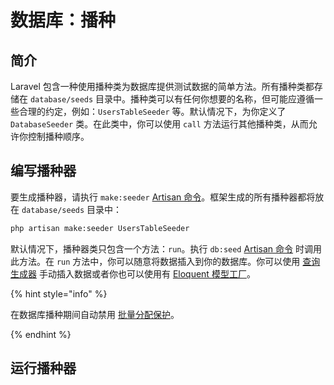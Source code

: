 # 数据库：播种

## 简介

Laravel 包含一种使用播种类为数据库提供测试数据的简单方法。所有播种类都存储在 `database/seeds` 目录中。播种类可以有任何你想要的名称，但可能应遵循一些合理的约定，例如：`UsersTableSeeder` 等。默认情况下，为你定义了 `DatabaseSeeder` 类。在此类中，你可以使用 `call` 方法运行其他播种类，从而允许你控制播种顺序。

## 编写播种器

要生成播种器，请执行 `make:seeder` [Artisan 命令](https://laravel.com/docs/5.8/artisan)。框架生成的所有播种器都将放在 `database/seeds` 目录中：

```bash
php artisan make:seeder UsersTableSeeder
```

默认情况下，播种器类只包含一个方法：`run`。执行 `db:seed` [Artisan 命令](https://laravel.com/docs/5.8/artisan) 时调用此方法。在 `run` 方法中，你可以随意将数据插入到你的数据库。你可以使用 [查询生成器](https://laravel.com/docs/5.8/queries) 手动插入数据或者你也可以使用有 [Eloquent 模型工厂](https://laravel.com/docs/5.8/database-testing#writing-factories)。

{% hint style="info" %}

在数据库播种期间自动禁用 [批量分配保护](https://laravel.com/docs/5.8/eloquent#mass-assignment)。

{% endhint %}

## 运行播种器
